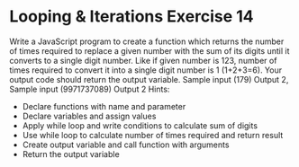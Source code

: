 # Looping & Iterations Exercise 14

Write a JavaScript program to create a function which returns the number of times required 
to replace a given number with the sum of its digits until it converts to a single digit number. 
Like if given number is 123, number of times required to convert it into a single digit number is 1 (1+2+3=6).
 Your output code should return the output variable.
 Sample input (179)  Output 2, Sample input (9971737089) Output 2
Hints:

- Declare functions with name and parameter
- Declare variables and assign values
- Apply while loop and write conditions to calculate sum of digits
- Use while loop to calculate number of times required and return result
- Create output variable and call function with arguments
- Return the output variable
